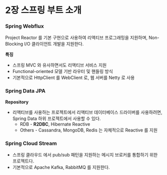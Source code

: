 # 2장 스프링 부트 소개

### Spring Webflux

Project Reactor 를 기본 구현으로 사용하여 리액티브 프로그래밍을 지원하며, Non-Blocking I/O 클라이언트 개발을 지원한다.

**특징**

- 스프링 MVC 와 유사하면서도 리액티브 서비스 지원
- Functional-oriented 모델 기반 라우터 및 핸들링 방식
- 기본적으로 HttpClient 를 WebClient 로, 웹 서버를 Netty 로 사용

### Spring Data JPA

**Repository**

- 리액티브를 사용하는 프로젝트에서 리액티브 데이터베이스 드라이버를 사용하려면, Spring Data 하위 프로젝트에서 사용할 수 있다.
    - RDB - **R2DBC**, Hibernate Reactive
    - Others - Cassandra, MongoDB, Redis 는 자체적으로 Reactive 를 지원

### Spring Cloud Stream

- 스프링 클라우드 에서 pub/sub 패턴을 지원하는 메시지 브로커를 통합하기 위한 프로젝트다.
- 기본적으로 Apache Kafka, RabbitMQ 를 지원한다.
